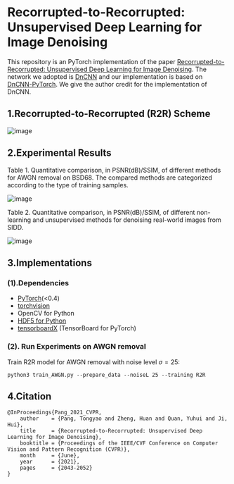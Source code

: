 # Recorrupted-to-Recorrupted: Unsupervised Deep Learning for Image Denoising

This repository is an PyTorch implementation of the paper [Recorrupted-to-Recorrupted: Unsupervised Deep Learning for Image Denoising](https://openaccess.thecvf.com/content/CVPR2021/html/Pang_Recorrupted-to-Recorrupted_Unsupervised_Deep_Learning_for_Image_Denoising_CVPR_2021_paper.html). The network we adopted is  [DnCNN](https://ieeexplore.ieee.org/document/7839189) and our implementation is based on [DnCNN-PyTorch](https://github.com/SaoYan/DnCNN-PyTorch). We give the author credit for the implementation of DnCNN.



## 1.Recorrupted-to-Recorrupted (R2R) Scheme

![image](https://user-images.githubusercontent.com/53853529/144895097-2f361e8e-317b-44ef-a45f-b64cf201a00a.png)


## 2.Experimental Results

Table 1. Quantitative comparison, in PSNR(dB)/SSIM, of different methods for AWGN removal on BSD68. The compared methods are categorized according to the type of training samples.  

![image](https://user-images.githubusercontent.com/53853529/144895572-98b2b2bb-79b7-4316-936b-d057491a68a7.png)




Table 2. Quantitative comparison, in PSNR(dB)/SSIM, of different non-learning and unsupervised methods for denoising real-world images from SIDD.  

![image](https://user-images.githubusercontent.com/53853529/144895637-4885b5b1-793c-4a7e-89e3-7a1fe56c7d48.png)


## 3.Implementations

### (1).Dependencies

- [PyTorch](http://pytorch.org/)(<0.4)
- [torchvision](https://github.com/pytorch/vision)
- OpenCV for Python
- [HDF5 for Python](http://www.h5py.org/)
- [tensorboardX](https://github.com/lanpa/tensorboard-pytorch) (TensorBoard for PyTorch)

### (2). Run Experiments on AWGN removal

Train R2R model for AWGN removal with noise level $\sigma =25$:

```
python3 train_AWGN.py --prepare_data --noiseL 25 --training R2R
```

## 4.Citation

```
@InProceedings{Pang_2021_CVPR,
    author    = {Pang, Tongyao and Zheng, Huan and Quan, Yuhui and Ji, Hui},
    title     = {Recorrupted-to-Recorrupted: Unsupervised Deep Learning for Image Denoising},
    booktitle = {Proceedings of the IEEE/CVF Conference on Computer Vision and Pattern Recognition (CVPR)},
    month     = {June},
    year      = {2021},
    pages     = {2043-2052}
}
```

